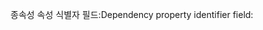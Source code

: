 <span data-ttu-id="f356d-101">종속성 속성 식별자 필드:</span><span class="sxs-lookup"><span data-stu-id="f356d-101">Dependency property identifier field:</span></span>